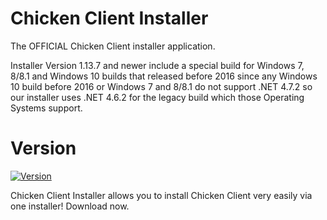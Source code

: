 # Chicken Client Installer
The OFFICIAL Chicken Client installer application.

Installer Version 1.13.7 and newer include a special build for Windows 7, 8/8.1 and Windows 10 builds that released before 2016 since any Windows 10 build before 2016 or Windows 7 and 8/8.1 do not support .NET 4.7.2 so our installer uses .NET 4.6.2 for the legacy build which those Operating Systems support.

# Version
[![Version](https://img.shields.io/badge/version-1.23.0-nextgen-red.svg)](https://github.com/ZoeyTheChicken/Chicken-Client-Installer)

Chicken Client Installer allows you to install Chicken Client very easily via one installer! Download now.
